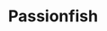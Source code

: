 ---
layout: place
title: "Passionfish"
permalink: /california/pacific-grove/passionfish.html
stateAbbr: CA
stateName: California
cityName: Pacific Grove
seo:
  name: "Passionfish"
  type: Restaurant
  links: http://www.passionfish.net/
description: "Californian-inspired fare featuring seafood along with hard-to-find wines in a small, modern room. Passionfish serves delicious sushi in Pacific Grove, California. Try fresh Japanese dishes for a great dining experience. Available for takeout, and dinner."
place_id: ChIJpXXm5EjhjYAR47VvED9RA0M
photos:
  - name: >-
      places/ChIJpXXm5EjhjYAR47VvED9RA0M/photos/AeeoHcLVf_ZR6gd407jvya2s_LwFqJCIsC0_KfJTVbA7xws5t-A9IuYdeTvmh02DFkj6nb226OzaFtwTvqUDRxyJcgtuxxOQB4Vcli7wdc1YPK4TTmEx7My6N4QFz7awmCQRTEZixey9r6aBukMi9dkeWRKICIW71oxJatnDsk5ZA_0TBkOdDGWWsPE6WXROrcwDKE5XOw8vccpj4d0a-p0lDGk0QCPnpdU6p54MvdvPK6bbqVU1Ig08jnkD_3c2-vdi8U8Xe4dJ8FDgPIB9orGVAwFTW-MA3O-PiSV_i51ulaMlQDqRXd9BceyRAMgB1iGwQ5jR0-SlTshJJZbqnKxjLs8y5QGcKEHA47b_Czm9wMDm9yRnryOYAX9h7ShuhHf5ypBtf5lwCOwGvD3ciRnYN4G5pjgN86fjBJlob_H3m_nFxTn8
    widthPx: 3819
    heightPx: 2864
    authorAttributions:
      - displayName: Anny
        uri: https://maps.google.com/maps/contrib/116301876868149799431
        photoUri: >-
          https://lh3.googleusercontent.com/a-/ALV-UjWvPst6ejn24B-HJJVfl58tKi7coOiIhYegr3mqidw9Ode9oaqw5g=s100-p-k-no-mo
    flagContentUri: >-
      https://www.google.com/local/imagery/report/?cb_client=maps_api_places.places_api&image_key=!1e10!2sCIHM0ogKEICAgIDR7IDtiQE&hl=en-US
    googleMapsUri: >-
      https://www.google.com/maps/place//data=!3m4!1e2!3m2!1sCIHM0ogKEICAgIDR7IDtiQE!2e10!4m2!3m1!1s0x808de148e4e675a5:0x4303513f106fb5e3
  - name: >-
      places/ChIJpXXm5EjhjYAR47VvED9RA0M/photos/AeeoHcJw6f7prN4fN-SZfeQ4BACE0e4k8PywTjSJSxWLiEq1AW6FwjvILSupupVHlbW6jlHUUYc_SWB_uhyZxniAtStOgYj162ddtHTYBJQ8IVEAD8y4KDXZpec0eQoB8Z5U0Pk9NmQGckD9OJA4Qy8aMBhNRP71n3RWG-T0IpnXd2KhZIhVNj8vW2MnZBd5Mwo2YCBEq8NtmEls4CteYI2MUphzWdcxEA2nFpIjruuSc3HJElowIf3xuzyojeK62J1xUjpoAOwrrK3WgDZJfTjXJRGgeOenu76cGtxNG7I5URvj51oYm9j9JU2xYVwmdzTDPKMR1jQWxCiDGLbUyPkpJ7yeMHWI7Roib4EN5GMy2N8Hl_TUrAOg4fhSMdwAsMkHJMQKzU0Yg2YzOg63eSzbHIBWlXsIKnXjyOIaSA3Yh9DJUju7
    widthPx: 4032
    heightPx: 3024
    authorAttributions:
      - displayName: Bonnie
        uri: https://maps.google.com/maps/contrib/113776047810533619919
        photoUri: >-
          https://lh3.googleusercontent.com/a/ACg8ocLx9AzLEtEAb2SyEg53EfZXyakvaeX6URV_NHATNQaLmkR1_s5v=s100-p-k-no-mo
    flagContentUri: >-
      https://www.google.com/local/imagery/report/?cb_client=maps_api_places.places_api&image_key=!1e10!2sCIHM0ogKEICAgIDBr7LE9AE&hl=en-US
    googleMapsUri: >-
      https://www.google.com/maps/place//data=!3m4!1e2!3m2!1sCIHM0ogKEICAgIDBr7LE9AE!2e10!4m2!3m1!1s0x808de148e4e675a5:0x4303513f106fb5e3
  - name: >-
      places/ChIJpXXm5EjhjYAR47VvED9RA0M/photos/AeeoHcK2zJZi7Dr-9gPMTnmfWIy_PtUHwdm3C36jhwbw6jBaemPmz7-g2dj24e5tYXqrjvR-TRVuSRI6RkJlU9CT-vl01omLj8KZ0IK21GHQmBYSL59Bw5E8cHedaoRPjrMfQF5JPOgxh8wcA7QMd54ATrdPsQcc_NwZDRugAdJm1uvgbUQDirfeDI19hiBPs3SpQUny3M1dVSwb1aV3goiuI5Z3wFbZ5UKA2jr7Nd7qaT9IONDSs422D7ITTXSgomm6hFShHFvmhiv_Pc_5ZBJSw4V5Ru-WanmrRZ5sUM6erSIoa0wxi5kFHU4vwuwIEQ2ihmnQq5T92ZwBUdW0_cl9DQ8bvPvBCn7rt2DTZCCqq7Rj-8Oe2NiatrQyJ5SZb3tIAPQKctPwh87Rw2clD-R8ilOANZYhK6iP-TM0dC4t-xFBnw
    widthPx: 4032
    heightPx: 3024
    authorAttributions:
      - displayName: Chris
        uri: https://maps.google.com/maps/contrib/112414170338712778668
        photoUri: >-
          https://lh3.googleusercontent.com/a-/ALV-UjW3TYJC29Uq3ybZVS3vfqXDx1y_JGpqG8uqKWBZTeHtbNQP9i7x=s100-p-k-no-mo
    flagContentUri: >-
      https://www.google.com/local/imagery/report/?cb_client=maps_api_places.places_api&image_key=!1e10!2sCIHM0ogKEICAgMDIjcDENg&hl=en-US
    googleMapsUri: >-
      https://www.google.com/maps/place//data=!3m4!1e2!3m2!1sCIHM0ogKEICAgMDIjcDENg!2e10!4m2!3m1!1s0x808de148e4e675a5:0x4303513f106fb5e3
  - name: >-
      places/ChIJpXXm5EjhjYAR47VvED9RA0M/photos/AeeoHcIYHOGvUe3DWuf3BaP4UsNDyZJbCUsTwxDwbtfIYMMzMOFns5WgGE8ibtTFnRct4STmDBR5gJGv9Tv_VJ9aXysXPQxEbe1kZTQnKGCsC-GwwVwxF_nRCMUdSX4NOLmOcjHpTEWpHylg5q72QTJhzXpPejCSaU-gbthqsc8f0P6uosKd4iDD5dqZpaSD2kRQnDl5GValPWBp63eYeFUpslqev8Z--9SGP9aOkRkorsfegea7vKbphyR5HEqggQMHq_YfDj-E0BDX29hI_JF9kKEzCfx4Jb6MLW7rTVPxRmSj8F0oHRpV2Utm95R46SJk7yjExk4azK7uUlfEBMWEf2v7oTYzigPNrswE4tSUTuHOPxW8u_Lxjnanceqs0KBmJ9PmK4rzJ5YfSb7ugfvlRcWA57i0pvvOdXA3CgAdLy043j4
    widthPx: 4032
    heightPx: 3024
    authorAttributions:
      - displayName: Holger
        uri: https://maps.google.com/maps/contrib/115703526668352125996
        photoUri: >-
          https://lh3.googleusercontent.com/a-/ALV-UjXQCGgHew9b7s-E2C-UWgxkEYzitl89Nfj13RYsNW_IUox1zTU8=s100-p-k-no-mo
    flagContentUri: >-
      https://www.google.com/local/imagery/report/?cb_client=maps_api_places.places_api&image_key=!1e10!2sCIHM0ogKEICAgIDflqqIogE&hl=en-US
    googleMapsUri: >-
      https://www.google.com/maps/place//data=!3m4!1e2!3m2!1sCIHM0ogKEICAgIDflqqIogE!2e10!4m2!3m1!1s0x808de148e4e675a5:0x4303513f106fb5e3
  - name: >-
      places/ChIJpXXm5EjhjYAR47VvED9RA0M/photos/AeeoHcJzbxJwkNGf4MlyiO0y2p35nqcSLrS_JRNx2eQRHp-9c4Dhl-GnYbTXAzG7gLhIug0N-Shikf9TOHgwXoXNxgxoUEuc3OQoQXxqGVuouZCnLIYxDZOBV_gw99JHteIy2Wz78mz7troAwQ2UXq2xpm3A3_yg8WMFD47XRGHHxwNH5KJcVH6J407owtzW9Bai9h1qUJWYfeEVboLepsHGb67jcjGZVm3BPvYcRGiExDPHI4GN04mhbh5D9PpuE-UO6VKgKa7s8i6cs68eYaLV_2Bf-aJhBJEwElTE6xTG34onhb4JmlPE43Rb0uxwYbbqnrvNnk-z6HylnJ72hbok8CwKoUHTPktTP0NxdSTlYNnhUxnctekcp5xJNG3MMMvzRq9CCHwi7311GrZfU8JN9lmguH7xw-s000FDNhUP8oaaZg
    widthPx: 3024
    heightPx: 4032
    authorAttributions:
      - displayName: Ally Wieland
        uri: https://maps.google.com/maps/contrib/111505959914741767657
        photoUri: >-
          https://lh3.googleusercontent.com/a-/ALV-UjVQG7esGj5hR2doNp7NEAfm98gz_fH4D4q-zOHkN76Q-Mesn5I=s100-p-k-no-mo
    flagContentUri: >-
      https://www.google.com/local/imagery/report/?cb_client=maps_api_places.places_api&image_key=!1e10!2sCIHM0ogKEICAgIDPndvfTQ&hl=en-US
    googleMapsUri: >-
      https://www.google.com/maps/place//data=!3m4!1e2!3m2!1sCIHM0ogKEICAgIDPndvfTQ!2e10!4m2!3m1!1s0x808de148e4e675a5:0x4303513f106fb5e3
  - name: >-
      places/ChIJpXXm5EjhjYAR47VvED9RA0M/photos/AeeoHcKFjuV1-2mGgRQyszRl0IO8-2-_VkRB1Cw6XuiWX-WP60MqZLBkS5PJ9VfzBXuVJTKkDJJIQ8Rlq2gzk_kPOE5qkFPOnDINDDm-DlLfJ5RI1vrPD6NBzR3fIAb4wiY3gs2Gr0wwsXL5kfSakbbxi5sv2bu1ynGOxoETPvMeRyob5OsrlOoHCxG7DLEJxhFL2Q9SVcsZCrrZ2X0dfXZpA3rbM69K_k6zj1aIp4xEKOmnM_-5_fDgwpbimaeyvT6YF8-DZ_CsoEUG2JifDk0j0_o0bTyGDsvdrIhqkujmdh1y1yvPqcyb7pH-onPkNPBPTLa8tYMt-vXBbwW4cOwkPN-R37ptLRR0dGrdyjk4TI9Wz52AT8aLKd67Q_wsvCSv51G0ObYjRS1s1pZ2QXXPZs9gvjRzTp0VqTQ
    widthPx: 4080
    heightPx: 3072
    authorAttributions:
      - displayName: Luis Valente
        uri: https://maps.google.com/maps/contrib/107878222909351964010
        photoUri: >-
          https://lh3.googleusercontent.com/a-/ALV-UjXFtXDJpNAdUyyrYImSqw_cUoTPRDS4FLafqYFIAbpK864_VBld=s100-p-k-no-mo
    flagContentUri: >-
      https://www.google.com/local/imagery/report/?cb_client=maps_api_places.places_api&image_key=!1e10!2sCIHM0ogKEICAgICH5Zf1MQ&hl=en-US
    googleMapsUri: >-
      https://www.google.com/maps/place//data=!3m4!1e2!3m2!1sCIHM0ogKEICAgICH5Zf1MQ!2e10!4m2!3m1!1s0x808de148e4e675a5:0x4303513f106fb5e3
  - name: >-
      places/ChIJpXXm5EjhjYAR47VvED9RA0M/photos/AeeoHcISzJ4hDjQcyLeNOtpJpyOrmIT16MUKWvTCjCG38luMJDmGG3cP82zHSKguLHbVo9Mf9lnyzJ1SNQiOJ0OmRcDjMgXcEDnBJQv67ntzPiSRpCsNGxMlwzZISSiYUqcqUF0nyfT0rZ0C-fhSKVZ2-oS5EkhkWiQWlZf00Lh9FhIlQLQoiRumaTeggF2-Wq4GSGgY8Sj5B7EdHdF3y842BnZ2H5398XEqva8VPqj0I1lTZVXNcKxmY-a_YJLIfSl0a9hxp6ZRxqZ-Nm0XO8qVUSKwUP3HJIEHI_d2xLLas17z2h_cA4YdG5hq3I0JyQhIEtqr0PZj8zJ-3ycTKnKxZOE3mPd4mPnZ74HruboCdfOmEdhWaKEJNgjjT2l-2MuuxPJ2URZgHKeM65PXlIUrVZOgD6wj9kyUsKy38AFIjGE
    widthPx: 3072
    heightPx: 4096
    authorAttributions:
      - displayName: Jean Tsou
        uri: https://maps.google.com/maps/contrib/113305923976884304643
        photoUri: >-
          https://lh3.googleusercontent.com/a-/ALV-UjXUJjvuuZZu7ebqQDkfc7c3j2edIqcZ5gdhBW1PpaqExUx1ujY3=s100-p-k-no-mo
    flagContentUri: >-
      https://www.google.com/local/imagery/report/?cb_client=maps_api_places.places_api&image_key=!1e10!2sCIHM0ogKEICAgIDPpsb5Ew&hl=en-US
    googleMapsUri: >-
      https://www.google.com/maps/place//data=!3m4!1e2!3m2!1sCIHM0ogKEICAgIDPpsb5Ew!2e10!4m2!3m1!1s0x808de148e4e675a5:0x4303513f106fb5e3
  - name: >-
      places/ChIJpXXm5EjhjYAR47VvED9RA0M/photos/AeeoHcK39IhUSEpg_GTLEJMt5cuBYfXj922IjyRE7ULDxeYj9fYdYNIUiLkC9iViPIWnEVzZ_COB1o7prvfLyVtWvLyvg2nQdYmH1JG92kT8mTdPKOXOsRb09ZFJJLoe7BLjUmgeQl1ETcNlWx5hLYHHfMZzOEurZ4dGTY4CrzSZHguN_49N2YBjdYF2feQkISTaZPZTzDs13htdbfGXC6owwd-NZLDVr4d8ph71iTRr3qG_WYWFv33DIVd36BKZLQVfzUu6Qs6xkKC1ScdKjmFzM3Crwg3CyqfT-f5-GBwivmbHAbLAbXf0XxyoBh1gAGB4APgMOx74S1oAha4bAcPpI8jpkJT7GUUc3vp0CbPwENjUzOzMU7MFVqvawGzKBQFcwm5XmdTMRyk35gT5kdfatC7dYoheuNiUecCSz29orRIPSpY0
    widthPx: 4096
    heightPx: 3072
    authorAttributions:
      - displayName: Jean Tsou
        uri: https://maps.google.com/maps/contrib/113305923976884304643
        photoUri: >-
          https://lh3.googleusercontent.com/a-/ALV-UjXUJjvuuZZu7ebqQDkfc7c3j2edIqcZ5gdhBW1PpaqExUx1ujY3=s100-p-k-no-mo
    flagContentUri: >-
      https://www.google.com/local/imagery/report/?cb_client=maps_api_places.places_api&image_key=!1e10!2sCIHM0ogKEICAgIDPpoz3-QE&hl=en-US
    googleMapsUri: >-
      https://www.google.com/maps/place//data=!3m4!1e2!3m2!1sCIHM0ogKEICAgIDPpoz3-QE!2e10!4m2!3m1!1s0x808de148e4e675a5:0x4303513f106fb5e3
  - name: >-
      places/ChIJpXXm5EjhjYAR47VvED9RA0M/photos/AeeoHcI-auuRx2CNO8k6Zzz_RFgb-1RTglP4PoVaonKXowxiy5cUJ8kGa0RHTFVt0A5Qu2uyxIwRL9_1PbShV0y5kt5PasVtLVAQQ-t8PcNzy1_umOQSC2dcE_kkX3tT4cPzWJIasU2sBtoa5hAaYUmAT0V-55ipyvnQeFF-mLRPdzTdhSOB1BdoMByoKepfAJ24RooO3d7I_AFCb3I5fiveolZlkKhKs55V3AUJCH6taSQOfSzDSJAvX0FjkvQ_QadTzuy8InAbqFB-my4j4e2ph_ILOB4_90kzUvjfulcP69sTAgs9q8bLzo2UHd8ny8kU_FqPGoSKgu9JieBQOr9kzy4xFSNBX9fvaGFjW_k8kRXvmkPaNNdTzNTPIkfz1YmBmBXHYcjFSW0v2WF8c8L5UL8CtFlD6hCFN1VSuwUE2rvy3_Fm
    widthPx: 3024
    heightPx: 4032
    authorAttributions:
      - displayName: Ally Wieland
        uri: https://maps.google.com/maps/contrib/111505959914741767657
        photoUri: >-
          https://lh3.googleusercontent.com/a-/ALV-UjVQG7esGj5hR2doNp7NEAfm98gz_fH4D4q-zOHkN76Q-Mesn5I=s100-p-k-no-mo
    flagContentUri: >-
      https://www.google.com/local/imagery/report/?cb_client=maps_api_places.places_api&image_key=!1e10!2sCIHM0ogKEICAgIDPndvfzQE&hl=en-US
    googleMapsUri: >-
      https://www.google.com/maps/place//data=!3m4!1e2!3m2!1sCIHM0ogKEICAgIDPndvfzQE!2e10!4m2!3m1!1s0x808de148e4e675a5:0x4303513f106fb5e3
  - name: >-
      places/ChIJpXXm5EjhjYAR47VvED9RA0M/photos/AeeoHcIkWGnCXNQka31pvGhebLtuQjmO7IHRYtcTKyaencVIagd_Ypx9yNT__loyXwIh7e8kjvUYyasWiXpshfcFXSfgoEqX2uLGaubbnwDOcP1lvXJ2lgahgHUWdkCUKermBccLgDaJG7mHXzpWLJRtkozIeXuYTUy2lRbn_ia-GImMlOo6Va1bjew2UxWOHyG1JJnr83hnkP-MgPUGKxPI8yZa5G6pJhV_sM_NMAfC1UGLSTLDB_bxlzZN9gyk25j2xjOw5Om83WhYqytGFB_KVNoxYvwNv5p2eQcBNC4F1k_sAmt4YjUFGbnOnLoDooSveq3uP_oPgoOERkOqBHxVffsS--F8fBrbmi_Ip1a-HflsZH9WuTIIqHa8-S_NLHbMbrK0gjFdHhVvoERrxnfLZdTQAvDMnkgHuPIV9AtftvX3robh
    widthPx: 4080
    heightPx: 3072
    authorAttributions:
      - displayName: Ben Nguyen
        uri: https://maps.google.com/maps/contrib/102528923927978099938
        photoUri: >-
          https://lh3.googleusercontent.com/a-/ALV-UjWf43ewpYN91cN77WC_Y4dbstwC5lq0SEwOjulsqB73sKJwPl0K=s100-p-k-no-mo
    flagContentUri: >-
      https://www.google.com/local/imagery/report/?cb_client=maps_api_places.places_api&image_key=!1e10!2sCIHM0ogKEICAgIDbq8aSjQE&hl=en-US
    googleMapsUri: >-
      https://www.google.com/maps/place//data=!3m4!1e2!3m2!1sCIHM0ogKEICAgIDbq8aSjQE!2e10!4m2!3m1!1s0x808de148e4e675a5:0x4303513f106fb5e3
address: 701 Lighthouse Ave, Pacific Grove, CA 93950, USA
street: 701 Lighthouse Ave
city: Pacific Grove
state: CA
zip: '93950'
country: USA
neighborhood: null
latitude: '36.622338'
longitude: '-121.920973'
accessibility_options:
  wheelchairAccessibleParking: true
  wheelchairAccessibleEntrance: true
  wheelchairAccessibleRestroom: true
  wheelchairAccessibleSeating: true
business_status: OPERATIONAL
name: Passionfish
google_maps_links:
  directionsUri: >-
    https://www.google.com/maps/dir//''/data=!4m7!4m6!1m1!4e2!1m2!1m1!1s0x808de148e4e675a5:0x4303513f106fb5e3!3e0
  placeUri: https://maps.google.com/?cid=4828792556771849699
  writeAReviewUri: >-
    https://www.google.com/maps/place//data=!4m3!3m2!1s0x808de148e4e675a5:0x4303513f106fb5e3!12e1
  reviewsUri: >-
    https://www.google.com/maps/place//data=!4m4!3m3!1s0x808de148e4e675a5:0x4303513f106fb5e3!9m1!1b1
  photosUri: >-
    https://www.google.com/maps/place//data=!4m3!3m2!1s0x808de148e4e675a5:0x4303513f106fb5e3!10e5
primary_type: Seafood Restaurant
opening_hours:
  regular: null
  current: null
secondary_opening_hours:
  regular:
    weekdayDescriptions: null
    type: null
  current:
    weekdayDescriptions: null
    type: null
phone: (831) 655-3311
price_level: PRICE_LEVEL_EXPENSIVE
price_range: $50 &ndash; $100
rating: '4.6'
rating_count: 0
website: http://www.passionfish.net/
reviews:
  - name: >-
      places/ChIJpXXm5EjhjYAR47VvED9RA0M/reviews/ChZDSUhNMG9nS0VJQ0FnTURRcWZDUEN3EAE
    relativePublishTimeDescription: in the last week
    rating: 4
    text:
      text: >-
        Food is OK:

        Spicy fish stew - a bit too spicy for my taste, fish is tender

        Beets salad - Good and fresh

        Sea scallops - scallops are good, but the rice custard was very bland
        and dense, not much flavor

        Duck Confit - OK, meat was tender and can easily come off the bone

        Chocolate torte - Good, dense with intense chocolate flavor


        Wait time between soup and the salad was almost an hour, again wait time
        between salad and main course was at least half an hour. It took us 3
        hours to finish the dinner.


        Had no reservation, walk-in on a Saturday night, waited for 30 mins.


        Overall, it's ok.
      languageCode: en
    originalText:
      text: >-
        Food is OK:

        Spicy fish stew - a bit too spicy for my taste, fish is tender

        Beets salad - Good and fresh

        Sea scallops - scallops are good, but the rice custard was very bland
        and dense, not much flavor

        Duck Confit - OK, meat was tender and can easily come off the bone

        Chocolate torte - Good, dense with intense chocolate flavor


        Wait time between soup and the salad was almost an hour, again wait time
        between salad and main course was at least half an hour. It took us 3
        hours to finish the dinner.


        Had no reservation, walk-in on a Saturday night, waited for 30 mins.


        Overall, it's ok.
      languageCode: en
    authorAttribution:
      displayName: Vivian T.
      uri: https://www.google.com/maps/contrib/116718898521117022225/reviews
      photoUri: >-
        https://lh3.googleusercontent.com/a/ACg8ocLyT8poPZ_0jdRcmWPZoB9Yig4JIumDeBGOE8Vn1hHYTvYQfw=s128-c0x00000000-cc-rp-mo-ba2
    publishTime: '2025-04-08T18:05:21.918376Z'
    flagContentUri: >-
      https://www.google.com/local/review/rap/report?postId=ChZDSUhNMG9nS0VJQ0FnTURRcWZDUEN3EAE&d=17924085&t=1
    googleMapsUri: >-
      https://www.google.com/maps/reviews/data=!4m6!14m5!1m4!2m3!1sChZDSUhNMG9nS0VJQ0FnTURRcWZDUEN3EAE!2m1!1s0x808de148e4e675a5:0x4303513f106fb5e3
  - name: >-
      places/ChIJpXXm5EjhjYAR47VvED9RA0M/reviews/ChZDSUhNMG9nS0VJQ0FnSURQcHNiNWZREAE
    relativePublishTimeDescription: 4 months ago
    rating: 5
    text:
      text: >-
        All their food was delicious. My family escpecially loved the fried
        squid. At most restaurants, the squid is served in a pile, but at
        Passionfish, the squid is beautifully placed around a pile of cilantro.
        My kids loved the buttermilk biscuit. I personally didn't eat it, but
        they said it was really good. The outer shell looked crispy, and they
        told me the inner part was very soft. For the entrees, I ordered a
        Rainbow Trout. The fish itself was really good. The fish had only salt
        and lemon on top of it. I really liked that they put the sauce on the
        side because I am the type of person that doesn't like a  lot of sauce.
        Dessert I got the chocolate sorbet. The sorbet was made without milk, so
        the texture was very creamy. It was made with dark chocolate. Our server
        was welcoming and sincere. He earned five stars for service. The whole
        restaurant dominated a very calm atmosphere, with quiet murmurs. I will
        definitely come back here to eat if I can.🥰🥰
      languageCode: en
    originalText:
      text: >-
        All their food was delicious. My family escpecially loved the fried
        squid. At most restaurants, the squid is served in a pile, but at
        Passionfish, the squid is beautifully placed around a pile of cilantro.
        My kids loved the buttermilk biscuit. I personally didn't eat it, but
        they said it was really good. The outer shell looked crispy, and they
        told me the inner part was very soft. For the entrees, I ordered a
        Rainbow Trout. The fish itself was really good. The fish had only salt
        and lemon on top of it. I really liked that they put the sauce on the
        side because I am the type of person that doesn't like a  lot of sauce.
        Dessert I got the chocolate sorbet. The sorbet was made without milk, so
        the texture was very creamy. It was made with dark chocolate. Our server
        was welcoming and sincere. He earned five stars for service. The whole
        restaurant dominated a very calm atmosphere, with quiet murmurs. I will
        definitely come back here to eat if I can.🥰🥰
      languageCode: en
    authorAttribution:
      displayName: Jean Tsou
      uri: https://www.google.com/maps/contrib/113305923976884304643/reviews
      photoUri: >-
        https://lh3.googleusercontent.com/a-/ALV-UjXUJjvuuZZu7ebqQDkfc7c3j2edIqcZ5gdhBW1PpaqExUx1ujY3=s128-c0x00000000-cc-rp-mo-ba6
    publishTime: '2024-12-01T18:37:20.059737Z'
    flagContentUri: >-
      https://www.google.com/local/review/rap/report?postId=ChZDSUhNMG9nS0VJQ0FnSURQcHNiNWZREAE&d=17924085&t=1
    googleMapsUri: >-
      https://www.google.com/maps/reviews/data=!4m6!14m5!1m4!2m3!1sChZDSUhNMG9nS0VJQ0FnSURQcHNiNWZREAE!2m1!1s0x808de148e4e675a5:0x4303513f106fb5e3
  - name: >-
      places/ChIJpXXm5EjhjYAR47VvED9RA0M/reviews/ChdDSUhNMG9nS0VJQ0FnSUQzX2NMc3pBRRAB
    relativePublishTimeDescription: 4 months ago
    rating: 5
    text:
      text: >-
        This restaurant was better than a seafood Michelin star restaurant that
        I went to in San Francisco for half the price. The scallops, sauces, and
        accompaniments were amazing. The service was also top notch and the
        restaurant atmosphere was also nice. I would highly recommend coming
        here for a memorable evening. I didn't get a the bread pudding dessert
        because I was too full but I'd recommend it based on other reviews.
      languageCode: en
    originalText:
      text: >-
        This restaurant was better than a seafood Michelin star restaurant that
        I went to in San Francisco for half the price. The scallops, sauces, and
        accompaniments were amazing. The service was also top notch and the
        restaurant atmosphere was also nice. I would highly recommend coming
        here for a memorable evening. I didn't get a the bread pudding dessert
        because I was too full but I'd recommend it based on other reviews.
      languageCode: en
    authorAttribution:
      displayName: Chris Roberts
      uri: https://www.google.com/maps/contrib/103285354246388190765/reviews
      photoUri: >-
        https://lh3.googleusercontent.com/a/ACg8ocKO7FdJ1ztjVFTQWu7mY-_PcqkVqK08FBKgXoTS9Tq7y5pRXA=s128-c0x00000000-cc-rp-mo-ba5
    publishTime: '2024-11-18T04:22:22.355771Z'
    flagContentUri: >-
      https://www.google.com/local/review/rap/report?postId=ChdDSUhNMG9nS0VJQ0FnSUQzX2NMc3pBRRAB&d=17924085&t=1
    googleMapsUri: >-
      https://www.google.com/maps/reviews/data=!4m6!14m5!1m4!2m3!1sChdDSUhNMG9nS0VJQ0FnSUQzX2NMc3pBRRAB!2m1!1s0x808de148e4e675a5:0x4303513f106fb5e3
  - name: >-
      places/ChIJpXXm5EjhjYAR47VvED9RA0M/reviews/ChdDSUhNMG9nS0VJQ0FnSURQbmR2ZjlRRRAB
    relativePublishTimeDescription: 4 months ago
    rating: 5
    text:
      text: >-
        One of my favorite go-to places. You can count on great food & service.
        The owners are wonderful & truly care about their guests. Also, as a
        southerner,  must say, the biscuits are fabulous.
      languageCode: en
    originalText:
      text: >-
        One of my favorite go-to places. You can count on great food & service.
        The owners are wonderful & truly care about their guests. Also, as a
        southerner,  must say, the biscuits are fabulous.
      languageCode: en
    authorAttribution:
      displayName: Ally Wieland
      uri: https://www.google.com/maps/contrib/111505959914741767657/reviews
      photoUri: >-
        https://lh3.googleusercontent.com/a-/ALV-UjVQG7esGj5hR2doNp7NEAfm98gz_fH4D4q-zOHkN76Q-Mesn5I=s128-c0x00000000-cc-rp-mo
    publishTime: '2024-12-04T22:13:21.878983Z'
    flagContentUri: >-
      https://www.google.com/local/review/rap/report?postId=ChdDSUhNMG9nS0VJQ0FnSURQbmR2ZjlRRRAB&d=17924085&t=1
    googleMapsUri: >-
      https://www.google.com/maps/reviews/data=!4m6!14m5!1m4!2m3!1sChdDSUhNMG9nS0VJQ0FnSURQbmR2ZjlRRRAB!2m1!1s0x808de148e4e675a5:0x4303513f106fb5e3
  - name: >-
      places/ChIJpXXm5EjhjYAR47VvED9RA0M/reviews/ChdDSUhNMG9nS0VJQ0FnTUNJbk4zVzlBRRAB
    relativePublishTimeDescription: a week ago
    rating: 5
    text:
      text: >-
        What a special place. I've been coming to the area for travel and for
        the love of food. This is the best restaurant I've been to in the area.
        Here's why:


        The restaurant is absolutely beautiful. Clean, cozy,  decorated so well.


        The staff is incredible. They make you feel welcome and do not miss a
        beat on the service. Everyone is working together. Although it got busy,
        everyone had a wonderful attitude. The manager even came by and talked
        to us for a bit. Very personal.


        The food is incredible. Each dish tells a story. The flavors are
        incredible, as well as the texture. We had scallops and they were cooked
        to perfection.


        Awesome experience.
      languageCode: en
    originalText:
      text: >-
        What a special place. I've been coming to the area for travel and for
        the love of food. This is the best restaurant I've been to in the area.
        Here's why:


        The restaurant is absolutely beautiful. Clean, cozy,  decorated so well.


        The staff is incredible. They make you feel welcome and do not miss a
        beat on the service. Everyone is working together. Although it got busy,
        everyone had a wonderful attitude. The manager even came by and talked
        to us for a bit. Very personal.


        The food is incredible. Each dish tells a story. The flavors are
        incredible, as well as the texture. We had scallops and they were cooked
        to perfection.


        Awesome experience.
      languageCode: en
    authorAttribution:
      displayName: Anna Rose
      uri: https://www.google.com/maps/contrib/112500624999051265517/reviews
      photoUri: >-
        https://lh3.googleusercontent.com/a-/ALV-UjXnkKmQIvzJgZ79xFYqhylluMpASbLNJMYDYXBkD5eDjkrwgChvvA=s128-c0x00000000-cc-rp-mo-ba4
    publishTime: '2025-03-31T04:59:53.703082Z'
    flagContentUri: >-
      https://www.google.com/local/review/rap/report?postId=ChdDSUhNMG9nS0VJQ0FnTUNJbk4zVzlBRRAB&d=17924085&t=1
    googleMapsUri: >-
      https://www.google.com/maps/reviews/data=!4m6!14m5!1m4!2m3!1sChdDSUhNMG9nS0VJQ0FnTUNJbk4zVzlBRRAB!2m1!1s0x808de148e4e675a5:0x4303513f106fb5e3
parking_options:
  freeStreetParking: true
payment_options:
  acceptsCreditCards: true
  acceptsDebitCards: true
  acceptsCashOnly: false
allow_dogs: null
curbside_pickup: null
delivery: false
dine_in: true
good_for_children: false
good_for_groups: true
good_for_sports: false
live_music: false
menu_for_children: false
outdoor_seating: false
reservable: true
restroom: true
serves_beer: true
serves_breakfast: false
serves_brunch: false
serves_cocktails: true
serves_coffee: true
serves_dinner: true
serves_dessert: true
serves_lunch: null
serves_vegetarian_food: null
serves_wine: true
takeout: true
update_category: essentials
summary: >-
  Californian-inspired fare featuring seafood along with hard-to-find wines in a
  small, modern room.

---